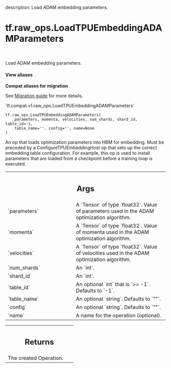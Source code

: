 description: Load ADAM embedding parameters.

<div itemscope itemtype="http://developers.google.com/ReferenceObject">
<meta itemprop="name" content="tf.raw_ops.LoadTPUEmbeddingADAMParameters" />
<meta itemprop="path" content="Stable" />
</div>

# tf.raw_ops.LoadTPUEmbeddingADAMParameters

<!-- Insert buttons and diff -->

<table class="tfo-notebook-buttons tfo-api nocontent" align="left">

</table>



Load ADAM embedding parameters.

<section class="expandable">
  <h4 class="showalways">View aliases</h4>
  <p>
<b>Compat aliases for migration</b>
<p>See
<a href="https://www.tensorflow.org/guide/migrate">Migration guide</a> for
more details.</p>
<p>`tf.compat.v1.raw_ops.LoadTPUEmbeddingADAMParameters`</p>
</p>
</section>

<pre class="devsite-click-to-copy prettyprint lang-py tfo-signature-link">
<code>tf.raw_ops.LoadTPUEmbeddingADAMParameters(
    parameters, momenta, velocities, num_shards, shard_id, table_id=-1,
    table_name='', config='', name=None
)
</code></pre>



<!-- Placeholder for "Used in" -->

An op that loads optimization parameters into HBM for embedding. Must be
preceded by a ConfigureTPUEmbeddingHost op that sets up the correct
embedding table configuration. For example, this op is used to install
parameters that are loaded from a checkpoint before a training loop is
executed.

<!-- Tabular view -->
 <table class="responsive fixed orange">
<colgroup><col width="214px"><col></colgroup>
<tr><th colspan="2"><h2 class="add-link">Args</h2></th></tr>

<tr>
<td>
`parameters`
</td>
<td>
A `Tensor` of type `float32`.
Value of parameters used in the ADAM optimization algorithm.
</td>
</tr><tr>
<td>
`momenta`
</td>
<td>
A `Tensor` of type `float32`.
Value of momenta used in the ADAM optimization algorithm.
</td>
</tr><tr>
<td>
`velocities`
</td>
<td>
A `Tensor` of type `float32`.
Value of velocities used in the ADAM optimization algorithm.
</td>
</tr><tr>
<td>
`num_shards`
</td>
<td>
An `int`.
</td>
</tr><tr>
<td>
`shard_id`
</td>
<td>
An `int`.
</td>
</tr><tr>
<td>
`table_id`
</td>
<td>
An optional `int` that is `>= -1`. Defaults to `-1`.
</td>
</tr><tr>
<td>
`table_name`
</td>
<td>
An optional `string`. Defaults to `""`.
</td>
</tr><tr>
<td>
`config`
</td>
<td>
An optional `string`. Defaults to `""`.
</td>
</tr><tr>
<td>
`name`
</td>
<td>
A name for the operation (optional).
</td>
</tr>
</table>



<!-- Tabular view -->
 <table class="responsive fixed orange">
<colgroup><col width="214px"><col></colgroup>
<tr><th colspan="2"><h2 class="add-link">Returns</h2></th></tr>
<tr class="alt">
<td colspan="2">
The created Operation.
</td>
</tr>

</table>

